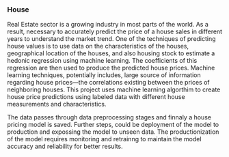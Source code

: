 ### House
Real Estate sector is a growing industry in most parts of the world. As a result, necessary to accurately predict the price of a house sales in different years to understand the market trend. One of the techniques of predicting house values is to use data on the characteristics of the houses, geographical location of the houses, and also housing stock to estimate a hedonic regression using machine learning. The coefficients of this regression are then used to produce the predicted house prices. Machine learning techniques, potentially includes, large source of information regarding house prices—the correlations existing between the prices of neighboring houses. This project uses machine learning algorthim to create house price predictions using labeled data with different house measurements and characteristics.

The data passes through data preprocessing stages and finnaly a house pricing model is saved. 
Further steps, could be deployment of the model to production and expossing the model to unseen data. The productionization of the model requires monitoring and retrainng to maintain the model accuracy and reliability for better results.

